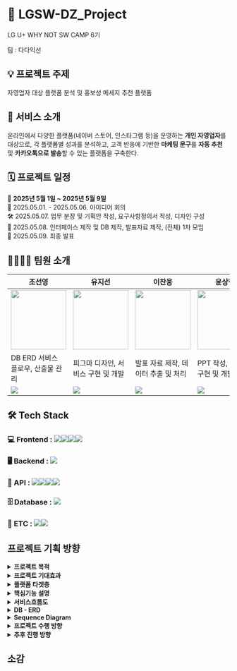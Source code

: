 # 🚀 LGSW-DZ_Project
LG U+ WHY NOT SW CAMP 6기

팀 : 다다익선

## 💡 프로젝트 주제
자영업자 대상 플랫폼 분석 및 홍보성 메세지 추천 플랫폼 

## 📌 서비스 소개

온라인에서 다양한 플랫폼(네이버 스토어, 인스타그램 등)을 운영하는 **개인 자영업자**를 대상으로,
각 플랫폼별 성과를 분석하고, 고객 반응에 기반한 **마케팅 문구**를 **자동 추천** 및 **카카오톡으로 발송**할 수 있는 플랫폼을 구축한다.

## 🗓️ 프로젝트 일정

📅 **2025년 5월 1일 ~ 2025년 5월 9일**
 <br/>
🧠 2025.05.01. - 2025.05.06. 아이디어 회의
 <br/>
🛠️ 2025.05.07. 업무 분장 및 기획안 작성, 요구사항정의서 작성, 디자인 구성
 <br/>
🧩 2025.05.08. 인터페이스 제작 및 DB 제작, 발표자료 제작, (전체) 1차 모임
 <br/>
🎤 2025.05.09. 최종 발표

## 👨‍👩‍👧‍👦 팀원 소개 

|조선영|유지선|이찬웅|윤상현|
|------|----|----|----|
|<img src="https://github.com/user-attachments/assets/cd76087e-744a-4e2a-9da6-0ea18bd19ea3" width="125" height="135"/>|<img src="https://github.com/user-attachments/assets/4f3faf7b-1ece-4530-ba56-0d1de09548e8" width="125" height="135"/>|<img src="https://github.com/user-attachments/assets/5efe095c-f5fe-45c2-88a9-2e610258a216" width="125" height="135"/>|<img src="https://github.com/user-attachments/assets/700d5ad5-b8c0-464a-95dc-ac9e27ff917a" width="125" height="135"/>|
| DB ERD 서비스 플로우, 산출물 관리 | 피그마 디자인, 서비스 구현 및 개발 | 발표 자료 제작, 데이터 추출 및 처리 | PPT 작성, 서비스 구현 및 개발 |
|[<img src="https://img.shields.io/badge/GitHub_link-181717?style=for-the-badge&logo=github&logoColor=white"/>](https://github.com/joseonyeong)|[<img src="https://img.shields.io/badge/GitHub_link-181717?style=for-the-badge&logo=github&logoColor=white"/>](https://github.com/yujiseon-git)|[<img src="https://img.shields.io/badge/GitHub_link-181717?style=for-the-badge&logo=github&logoColor=white"/>](https://github.com/whathefu)|[<img src="https://img.shields.io/badge/GitHub_link-181717?style=for-the-badge&logo=github&logoColor=white"/>](https://github.com/sanghyeom)|







## 🛠 Tech Stack

### 💻 Frontend : <img src="https://img.shields.io/badge/Flask-000000?style=for-the-badge&logo=flask&logoColor=white"/><img src="https://img.shields.io/badge/React-61DAFB?style=for-the-badge&logo=react&logoColor=black"/><img src="https://img.shields.io/badge/Figma-F24E1E?style=for-the-badge&logo=figma&logoColor=white"/><img src="https://img.shields.io/badge/React_Native-20232A?style=for-the-badge&logo=react&logoColor=61DAFB"/>

### 🖥 Backend : <img src="https://img.shields.io/badge/Python-3776AB?style=for-the-badge&logo=python&logoColor=white"/>

### 🔗 API : <img src="https://img.shields.io/badge/OpenAI_API-412991?style=for-the-badge&logo=openai&logoColor=white"/><img src="https://img.shields.io/badge/Kakao_API-FFCD00?style=for-the-badge&logo=kakaotalk&logoColor=000000"/><img src="https://img.shields.io/badge/Naver_API-03C75A?style=for-the-badge&logo=naver&logoColor=white"/><img src="https://img.shields.io/badge/Meta_Graph_API-1877F2?style=for-the-badge&logo=facebook&logoColor=white"/>

### 🗄 Database : <img src="https://img.shields.io/badge/MySQL-4479A1?style=for-the-badge&logo=mysql&logoColor=white"/>

### 🧰 ETC : <img src="https://img.shields.io/badge/GitHub-181717?style=for-the-badge&logo=github&logoColor=white"/><img src="https://img.shields.io/badge/Discord-5865F2?style=for-the-badge&logo=discord&logoColor=white"/>

## 프로젝트 기획 방향
<details>
<summary><b> 프로젝트 목적</b></summary>
<br/>
온라인에서 다양한 플랫폼(네이버 스토어, 인스타그램 등)을 운영하는 개인 자영업자를 대상으로, 각 플랫폼별 성과를 분석하고, 고객 반응에 기반한 마케팅 문구를 자동 추천 및 카카오톡으로 발송할 수 있는 플랫폼을 구축한다.
<br/>
플랫폼 가입시 사용자 자신의 채널(스토어) 정보를 등록하며, 이에 따라 홍보 메시지 추천, 발송, 반응 분석까지 자동화한다.
<br/>
추가 정보 등록은 개인 정보 수정에서 추가할 수 있다.
</details>


<details>
<summary> <b>프로젝트 기대효과</b></summary>
<br/>
- 문구 추천 기능으로 마케팅 성과를 개선할 수 있다.
 <br/>
- 플랫폼 운영에 익숙하지 않은 자영업자도 쉽게 마케팅을 활용할 수 있다.
 <br/>
- 자영업자는 해당 플랫폼의 전략 구축이 가능하다.
 <br/>
<br/>
<img src="https://github.com/user-attachments/assets/89818f72-eb8f-47ff-9f7f-fd15c72ae35b" alt="[출처: 지표누리 e-나라지표]">
소상공인 시장 경기동향 : https://www.index.go.kr/unity/potal/main/EachDtlPageDetail.do?idx_cd=1199
</details>


<details>
<summary> <b>플랫폼 타겟층</b></summary>
<br/>
- 플랫폼을 운영 중인 자영업자
   (자영업자를 타겟으로 한 해당 서비스는 매년 증가하는 자영업자 수를 대상으로 기획했다.)
<br/>
<br/>
<img src="https://github.com/user-attachments/assets/99d51410-9fc1-4c97-9cdc-dddea4c74bc8" alt="[출처: 자영업자 현황]">
자영업자 현황 : https://www.index.go.kr/unity/potal/main/EachDtlPageDetail.do?idx_cd=2779 
</details>


<details>
<summary> <b>핵심기능 설명</b></summary>
<br/>
<b>[기능 1] </b>
<br/>
사용자가 사용하는 모든 플랫폼에서
어떤 제품이 잘 팔리는 지, 어떤 후기가 많은 지 등을 분석해준다.
<br/>
플랫폼 간 성과 비교 제공한다.
<br/>
<br/>
<br/>
ex) 네이버에선 이 제품이 잘 팔리고 이 연령대가 많다.
인스타에선 다른 제품이 잘 팔리고 이 연령대가 많다.
<br/>
<br/>
<img src="https://github.com/user-attachments/assets/e11662aa-8645-413f-90d2-891546ebd354" alt="[대시보드]">

<br/>
<br/>
<br/>
<br/>
<b>[기능 2]</b>
<br/> 
홍보용 메시지 작성 하여 뉴스/SNS 키워드, 고객들의 반응을 추적 및 분석하여 해당 플랫폼에 최적인 문구를 추천 해 준다.
<br/>
사용자가 수동으로 작성할 수 있으며 수정도 가능하다.
<br/>
추천 문구는 실시간 반응 분석(클릭률, 구매 전환 등)을 기반으로 지속 적으로 개선해준다. 
<br/>
인스타의 경우 제품을 찾기 어려우니, 제품의 경우 제품 링크 넣어 제공해준다.
<br/>
<br/>
<img src="https://github.com/user-attachments/assets/41dcfd6e-5bcf-487c-b818-b5797c8b0a8d" alt="[메세지창]">
<br/>
<br/>
<br/>
<br/>
<b>[기능 3]</b>
<br/>
회원가입 시 사업자 등록증 받아서 실질적인 사업이 이루어지는지 확인한다.
<br/>
<br/>
ex) 네이버 스토어, 인스타 스토어 등
<br/>
<br/>
<img src="https://github.com/user-attachments/assets/435f0fa1-72e4-487f-903a-f15c2090d5c0" alt="[회원가입]">
</details>

<details>
<summary> <b>서비스흐름도</b></summary>
<br/>
<img src="https://github.com/user-attachments/assets/a2b39bf7-a7d6-4a26-b2fd-bb8d90db42c2" alt="[서비스 흐름도]">
</details>


<details>
<summary> <b>DB - ERD </b></summary>
<br/>
<img src="https://github.com/user-attachments/assets/92563603-f362-40bd-a03a-5b6edea600a6" alt="[출처: ERD]">
</details>


<details>
<summary> <b>Sequence Diagram</b> </summary>
<br/>
<img src="https://github.com/user-attachments/assets/a26b1589-d717-4868-a6df-7674f7f1414b" alt="[시퀀스 다이아그램]">
</details>




<details>
<summary> <b>프로젝트 수행 방향</b></summary>
<br/>
1. 플랫폼 연동
<br/>
- API을 활용한 자영업자 플랫폼 연동
<br/>
<br/>
2. 플랫폼 간 성과 비교 제공
<br/>
- 카카오, 네이버, Meta API 및 Python을 활용한 데이터 분석
<br/>
- Word Cloud, Matplotlib, Seaborn 라이브러리를 활용한 시각화 자료 제공
<br/>
<br/>
3. 플랫폼 홍보용 메시지 제공
<br/>
- Open AI 및 MySQL를 활용한 홍보용 메시지 제공
<br/>
<br/>
4. 인터페이스 설계
<br/>
- Flask, React, Figma를 활용한 앱 기반 인터페이스 제작
<br/>
- Python, MySQL를 이용한 안정적이고 효율적인 서버 개발
</details>


<details>
<summary> <b> 추후 진행 방향 </b></summary>
<br/>
향후에는 사용자가 플랫폼에서 AI 추천의 마케팅 문구를 작성하고 ‘올리기’ 버튼을 누르면 인스타그램, 네이버 등의 플랫폼에 자동으로 게시할 수 있는 기능을 구현할 예정이다.
<br/>
또한, AI 기반 추천 키워드 혹은 수동으로 키워드를 입력하면 이를 바탕으로 15초 내외의 짧은 영상 광고를 자동으로 제작하고 해당 영상을 인스타그램 스토리와 네이버 광고, 유튜브 등의 여러 플랫폼 광고로 업로드할 수 있도록 돕는다.
<br/>
고객 반응 데이터를 기반으로 한 문구 추천 시스템과 고객 반응 데이터를 기반으로 수정하며 API 연동을 통해 기능을 구현하고 자영업자가 홍보성 게시물부터 광고까지 간편하게 게시할 수 있도록 돕는다.
</details>


## 소감 